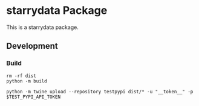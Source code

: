 # starrydata Package

This is a starrydata package.

## Development

### Build

```shell
rm -rf dist
python -m build
```

```shell
python -m twine upload --repository testpypi dist/* -u "__token__" -p $TEST_PYPI_API_TOKEN
```

